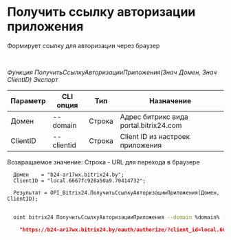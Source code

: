 ﻿---
sidebar_position: 1
---

# Получить ссылку авторизации приложения
 Формирует ссылку для авторизации через браузер




<br/>


*Функция ПолучитьСсылкуАвторизацииПриложения(Знач Домен, Знач ClientID) Экспорт*

  | Параметр | CLI опция | Тип | Назначение |
  |-|-|-|-|
  | Домен | --domain | Строка | Адрес битрикс вида portal.bitrix24.com |
  | ClientID | --clientid | Строка | Client ID из настроек приложения |

  
  Возвращаемое значение:   Строка - URL для перехода в браузере


```bsl title="Пример кода"
  Домен    = "b24-ar17wx.bitrix24.by";
  ClientID = "local.6667fc928a50a9.70414732";
  
  Результат = OPI_Bitrix24.ПолучитьСсылкуАвторизацииПриложения(Домен, ClientID);
```
	


```sh title="Пример команды CLI"
    
  oint bitrix24 ПолучитьСсылкуАвторизацииПриложения --domain %domain% --clientid %clientid%

```

```json title="Результат"
    "https://b24-ar17wx.bitrix24.by/oauth/authorize/?client_id=local.6667fc928a50a9.70414732"
```
